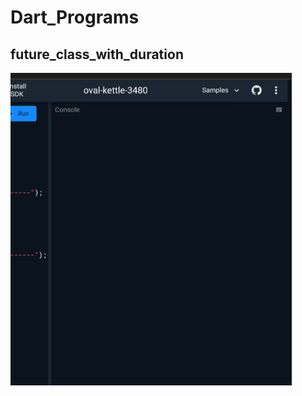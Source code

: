 # Dart_Programs

## future_class_with_duration

<img src="https://github.com/RomitKatrodiya/Dart_Programs/blob/master/future_class_with_duration/future_class_with_duration.gif" style=" height:500px; " data-target="animated-image.originalImage">
